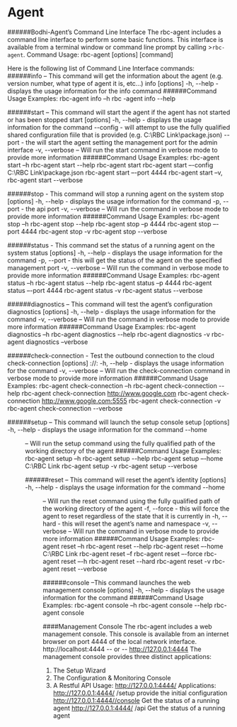 Agent
=====================

######Bodhi-Agent’s Command Line Interface
The rbc-agent includes a command line interface to perform some basic functions.
This interface is available from a terminal window or command line prompt by calling  >`rbc-agent`.
Command Usage: rbc-agent [options] [command]

Here is the following list of Command Line Interface commands:
######info – This command will get the information about the agent (e.g. version number, what type of agent it is, etc…)
info [options]
-h, --help - displays the usage information for the info command
######Command Usage Examples:
rbc-agent info –h
rbc -agent info --help

######start – This command will start the agent if the agent has not started or has been stopped
start [options]
-h, --help - displays the usage information for the command
--config <file> - will attempt to use the fully qualified shared configuration fiile that is provided (e.g. C:\RBC Link\package.json)
--port <port> - the will start the agent setting the management port for the admin interface
-v, --verbose – Will run the start command in verbose mode to provide more information
######Command Usage Examples:
rbc-agent start –h
rbc-agent start --help
rbc-agent start
rbc-agent start –-config C:\RBC Link\package.json
rbc-agent start –-port 4444
rbc-agent start –v,
rbc-agent start --verbose

######stop - This command will stop a running agent on the system
 stop [options]
-h, --help - displays the usage information for the command
-p, --port <port> - the api port
-v, --verbose – Will run the command in verbose mode to provide more information
######Command Usage Examples:
rbc-agent stop –h
rbc-agent stop --help
rbc-agent stop –p 4444
rbc-agent stop –-port 4444
rbc-agent stop -v
rbc-agent stop --verbose

######status   - This command set the status of a running agent on the system
status [options]
-h, --help - displays the usage information for the command
-p, --port <port> - this will get the status of the agent on the specified management port
-v, --verbose – Will run the command in verbose mode to provide more information
######Command Usage Examples:
rbc-agent status –h
rbc-agent status --help
rbc-agent status –p 4444
rbc-agent status –-port 4444
rbc-agent status -v
rbc-agent status --verbose

######diagnostics – This command will test the agent’s configuration
diagnostics [options]
-h, --help - displays the usage information for the command
-v, --verbose – Will run the command in verbose mode to provide more information
######Command Usage Examples:
rbc-agent diagnostics –h
rbc-agent diagnostics --help
rbc-agent diagnostics -v
rbc-agent diagnostics –verbose

######check-connection - Test the outbound connection to the cloud
check-connection [options] <scheme>://<host>:<post>
-h, --help - displays the usage information for the command
-v, --verbose – Will run the check-connection command in verbose mode to provide more information
######Command Usage Examples:
rbc-agent check-connection –h
rbc-agent check-connection --help
rbc-agent check-connection http://www.google.com
rbc-agent check-connection http://www.google.com:5555
rbc-agent check-connection -v
rbc-agent check-connection --verbose

######setup – This command will launch the setup console
setup [options]
-h, --help - displays the usage information for the command
--home <dir> – Will run the setup command using the fully qualified path of the working directory of the agent
######Command Usage Examples:
rbc-agent setup –h
rbc-agent setup --help
rbc-agent setup –-home C:\RBC Link
rbc-agent setup -v
rbc-agent setup --verbose

######reset – This command will reset the agent’s identity
[options]
-h, --help - displays the usage information for the command
--home <dir> – Will run the reset command using the fully qualified path of the working directory of the agent
-f, --force - this will force the agent to reset regardless of the state that it is currently in
-h, --hard - this will reset the agent’s name and namespace
-v, --verbose – Will run the command in verbose mode to provide more information
######Command Usage Examples:
rbc-agent reset –h
rbc-agent reset --help
rbc-agent reset –-home C:\RBC Link
rbc-agent reset –f
rbc-agent reset –-force
rbc-agent reset –-h
rbc-agent reset --hard
rbc-agent reset -v
rbc-agent reset --verbose

######console –This command launches the web management console
[options]
-h, --help - displays the usage information for the command
######Command Usage Examples:
rbc-agent console –h
rbc-agent console --help
rbc-agent console

####Management Console
The rbc-agent includes a web management console. This console is available from an internet browser on port 4444 of the local network interface.
http://localhost:4444    -- or --    http://127.0.0.1:4444
The management console provides three distinct applications:
1. The Setup Wizard
2. The Configuration & Monitoring Console
3. A Restful API
 Usage: http://127.0.0.1:4444/<app>
   Applications:
   http://127.0.0.1:4444/ /setup
       provide the initial configuration
    http://127.0.0.1:4444//console
       Get the status of a running agent
   http://127.0.0.1:4444/ /api
       Get the status of a running agent
